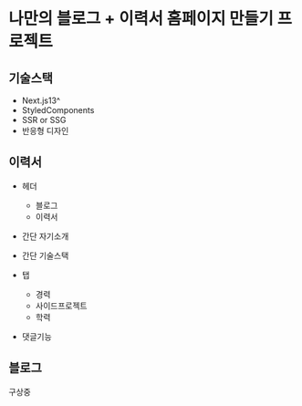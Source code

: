 # 나만의 블로그 + 이력서 홈페이지 만들기 프로젝트

## 기술스택

- Next.js13^
- StyledComponents
- SSR or SSG
- 반응형 디자인

## 이력서

- 헤더
  - 블로그
  - 이력서
- 간단 자기소개
- 간단 기술스택
- 탭
  - 경력
  - 사이드프로젝트
  - 학력

- 댓글기능

## 블로그

구상중